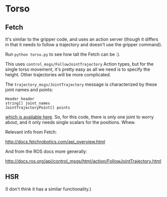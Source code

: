 # Torso

## Fetch

It's similar to the gripper code, and uses an action server (though it differs
in that it needs to follow a trajectory and doesn't use the gripper command).

Run `python torso.py` to see how tall the Fetch can be :).  

This uses `control_msgs/FollowJointTrajectory` Action types, but for the single
torso movement, it's pretty easy as all we need is to specify the height. Other
trajectories will be more complicated. 

The `trajectory_msgs/JointTrajectory` message is characterized by these joint
names and points:

```
Header header
string[] joint_names
JointTrajectoryPoint[] points
```

[which is available here][1]. So, for this code, there is only one joint to
worry about, and it only needs single scalars for the positions. Whew.


Relevant info from Fetch:

http://docs.fetchrobotics.com/api_overview.html

And from the ROS docs more generally:

http://docs.ros.org/api/control_msgs/html/action/FollowJointTrajectory.html



## HSR

(I don't think it has a similar functionality.)


[1]:http://docs.ros.org/api/trajectory_msgs/html/index-msg.html
